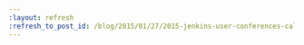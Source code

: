 ```yaml
---
:layout: refresh
:refresh_to_post_id: /blog/2015/01/27/2015-jenkins-user-conferences-call-for-papers
---
```

